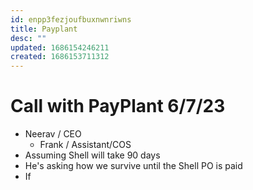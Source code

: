 ```yaml
---
id: enpp3fezjoufbuxnwnriwns
title: Payplant
desc: ""
updated: 1686154246211
created: 1686153711312
---
```


# Call with PayPlant 6/7/23

- Neerav / CEO
  - Frank / Assistant/COS
- Assuming Shell will take 90 days
- He's asking how we survive until the Shell PO is paid
- If
